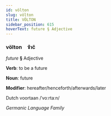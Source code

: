 ```yaml
---
id: völton
slug: völton
title: VÖLTON
sidebar_position: 615
hoverText: future § Adjective
---
```


### völton&emsp;<span kind="abugida">ɤ͊ıc̃</span>

*future* **§** Adjective

**Verb**: to be a future

**Noun**: future

**Modifier**: hereafter/henceforth/afterwards/later

Dutch voortaan /ˈvoːrtaːn/

*Germanic Language Family*